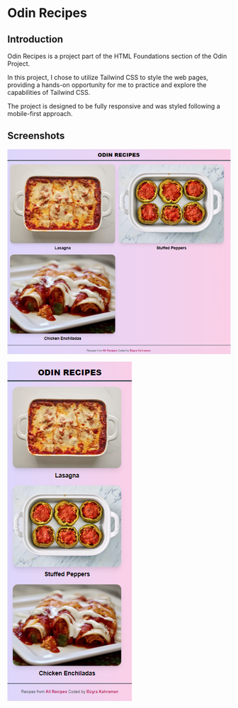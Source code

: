 # Odin Recipes

## Introduction

Odin Recipes is a project part of the HTML Foundations section of the Odin Project.

In this project, I chose to utilize Tailwind CSS to style the web pages, providing a hands-on opportunity for me to practice and explore the capabilities of Tailwind CSS.

The project is designed to be fully responsive and was styled following a mobile-first approach.

## Screenshots

![desktop view](images/desktop.png)

![mobile view](images/mobile.png)

